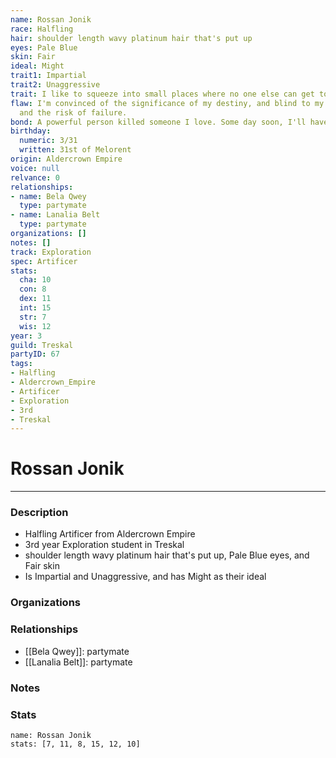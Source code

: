 ```yaml
---
name: Rossan Jonik
race: Halfling
hair: shoulder length wavy platinum hair that's put up
eyes: Pale Blue
skin: Fair
ideal: Might
trait1: Impartial
trait2: Unaggressive
trait: I like to squeeze into small places where no one else can get to me.
flaw: I'm convinced of the significance of my destiny, and blind to my shortcomings
  and the risk of failure.
bond: A powerful person killed someone I love. Some day soon, I'll have my revenge.
birthday:
  numeric: 3/31
  written: 31st of Melorent
origin: Aldercrown Empire
voice: null
relvance: 0
relationships:
- name: Bela Qwey
  type: partymate
- name: Lanalia Belt
  type: partymate
organizations: []
notes: []
track: Exploration
spec: Artificer
stats:
  cha: 10
  con: 8
  dex: 11
  int: 15
  str: 7
  wis: 12
year: 3
guild: Treskal
partyID: 67
tags:
- Halfling
- Aldercrown_Empire
- Artificer
- Exploration
- 3rd
- Treskal
---
```

# Rossan Jonik
---
### Description
- Halfling Artificer from Aldercrown Empire
- 3rd year Exploration student in Treskal
- shoulder length wavy platinum hair that's put up, Pale Blue eyes, and Fair skin
- Is Impartial and Unaggressive, and has Might as their ideal

### Organizations

### Relationships
- [[Bela Qwey]]: partymate
- [[Lanalia Belt]]: partymate

### Notes

### Stats
```statblock
name: Rossan Jonik
stats: [7, 11, 8, 15, 12, 10]
```